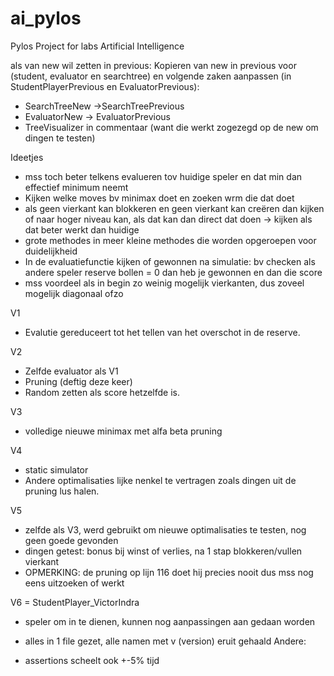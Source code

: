 # ai_pylos

Pylos Project for labs Artificial Intelligence

als van new wil zetten in previous:
Kopieren van new in previous voor (student, evaluator en searchtree) en volgende zaken aanpassen (in StudentPlayerPrevious en EvaluatorPrevious):

- SearchTreeNew ->SearchTreePrevious
- EvaluatorNew -> EvaluatorPrevious
- TreeVisualizer in commentaar (want die werkt zogezegd op de new om dingen te testen)

Ideetjes

- mss toch beter telkens evalueren tov huidige speler en dat min dan effectief minimum neemt
- Kijken welke moves bv minimax doet en zoeken wrm die dat doet
- als geen vierkant kan blokkeren en geen vierkant kan creëren dan kijken of naar hoger niveau kan, als dat kan dan direct dat doen -> kijken als dat beter werkt dan huidige
- grote methodes in meer kleine methodes die worden opgeroepen voor duidelijkheid
- In de evaluatiefunctie kijken of gewonnen na simulatie: bv checken als andere speler reserve bollen = 0 dan heb je gewonnen en dan die score
- mss voordeel als in begin zo weinig mogelijk vierkanten, dus zoveel mogelijk diagonaal ofzo

V1

- Evalutie gereduceert tot het tellen van het overschot in de reserve.

V2

- Zelfde evaluator als V1
- Pruning (deftig deze keer)
- Random zetten als score hetzelfde is.

V3
 - volledige nieuwe minimax met alfa beta pruning


V4

- static simulator
- Andere optimalisaties lijke nenkel te vertragen zoals dingen uit de pruning lus halen.

 V5
 - zelfde als V3, werd gebruikt om nieuwe optimalisaties te testen, nog geen goede gevonden
 - dingen getest: bonus bij winst of verlies, na 1 stap blokkeren/vullen vierkant
 - OPMERKING: de pruning op lijn 116 doet hij precies nooit dus mss nog eens uitzoeken of werkt

V6 = StudentPlayer_VictorIndra
- speler om in te dienen, kunnen nog aanpassingen aan gedaan worden
 - alles in 1 file gezet, alle namen met v (version) eruit gehaald
Andere:

- assertions scheelt ook +-5% tijd
